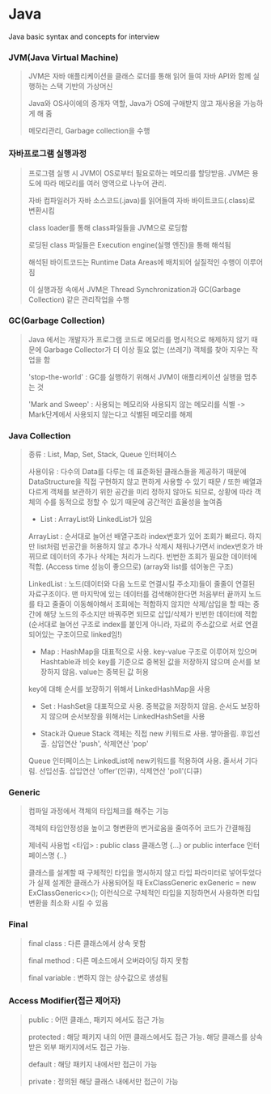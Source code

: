 # Java
Java basic syntax and concepts for interview

### JVM(Java Virtual Machine)
> JVM은 자바 애플리케이션을 클래스 로더를 통해 읽어 들여 자바 API와 함께 실행하는 스택 기반의 가상머신
> 
> Java와 OS사이에의 중개자 역할, Java가 OS에 구애받지 않고 재사용을 가능하게 해 줌
> 
> 메모리관리, Garbage collection을 수행
>
### 자바프로그램 실행과정
> 프로그램 실행 시 JVM이 OS로부터 필요로하는 메모리를 할당받음. JVM은 용도에 따라 메모리를 여러 영역으로 나누어 관리.
> 
> 자바 컴파일러가 자바 소스코드(.java)를 읽어들여 자바 바이트코드(.class)로 변환시킴
> 
> class loader를 통해 class파일들을 JVM으로 로딩함
> 
> 로딩된 class 파일들은 Execution engine(실행 엔진)을 통해 해석됨
> 
> 해석된 바이트코드는 Runtime Data Areas에 배치되어 실질적인 수행이 이루어짐
> 
> 이 실행과정 속에서 JVM은 Thread Synchronization과 GC(Garbage Collection) 같은 관리작업을 수행
>
### GC(Garbage Collection)
> Java 에서는 개발자가 프로그램 코드로 메모리를 명시적으로 해제하지 않기 때문에 Garbage Collector가 더 이상 필요 없는 (쓰레기) 객체를 찾아 지우는 작업을 함
> 
> 'stop-the-world' : GC를 실행하기 위해서 JVM이 애플리케이션 실행을 멈추는 것
> 
> 'Mark and Sweep' : 사용되는 메모리와 사용되지 않는 메모리를 식별 -> Mark단계에서 사용되지 않는다고 식별된 메모리를 해제
> 
### Java Collection
> 종류 : List, Map, Set, Stack, Queue 인터페이스
>
> 사용이유 : 다수의 Data를 다루는 데 표준화된 클래스들을 제공하기 때문에 DataStructure을 직접 구현하지 않고 편하게 사용할 수 있기 때문 / 또한 배열과 다르게 객체를 보관하기 위한 공간을 미리 정하지 않아도 되므로, 상황에 따라 객체의 수를 동적으로 정할 수 있기 때문에 공간적인 효율성을 높여줌
>
> - List : ArrayList와 LinkedList가 있음
> 
> ArrayList : 순서대로 늘어선 배열구조라 index번호가 있어 조회가 빠르다. 하지만 list처럼 빈공간을 허용하지 않고 추가나 삭제시 채워나가면서 index번호가 바뀌므로 데이터의 추가나 삭제는 처리가 느리다. 빈번한 조회가 필요한 데이터에 적합. (Access time 성능이 좋으므로) (array와 list를 섞어놓은 구조)
>
> LinkedList : 노드(데이터와 다음 노드로 연결시킬 주소지)들이 줄줄이 연결된 자료구조이다. 맨 마지막에 있는 데이터를 검색해야한다면 처음부터 끝까지 노드를 타고 줄줄이 이동해야해서 조회에는 적합하지 않지만 삭제/삽입을 할 때는 중간에 해당 노드의 주소지만 바꿔주면 되므로 삽입/삭제가 빈번한 데이터에 적합 (순서대로 늘어선 구조로 index를 붙인게 아니라, 자료의 주소값으로 서로 연결되어있는 구조이므로 linked임!)
> 
> - Map : HashMap을 대표적으로 사용. key-value 구조로 이루어져 있으며 Hashtable과 비슷
> key를 기준으로 중복된 값을 저장하지 않으며 순서를 보장하지 않음. value는 중복된 값 허용
>
> key에 대해 순서를 보장하기 위해서 LinkedHashMap을 사용
>
> - Set : HashSet을 대표적으로 사용. 중복값을 저장하지 않음. 순서도 보장하지 않으며 순서보장을 위해서는 LinkedHashSet을 사용
>
> - Stack과 Queue
> Stack 객체는 직접 new 키워드로 사용. 쌓아올림. 후입선출. 삽입연산 'push', 삭제연산 'pop' 
> 
> Queue 인터페이스는 LinkedList에 new키워드를 적용하여 사용. 줄서서 기다림. 선입선출. 삽입연산 'offer'(인큐), 삭제연산 'poll'(디큐)
> 
>
### Generic
> 컴파일 과정에서 객체의 타입체크를 해주는 기능
> 
> 객체의 타입안정성을 높이고 형변환의 번거로움을 줄여주어 코드가 간결해짐
> 
> 제네릭 사용법 <타입> : public class 클래스명 <T> {...} or public interface 인터페이스명 <T> {..}
>
> 클래스를 설계할 때 구체적인 타입을 명시하지 않고 타입 파라미터로 넣어두었다가 실제 설계한 클래스가 사용되어질 때 ExClassGeneric<String> exGeneric = new ExClassGeneric<>(); 이런식으로 구체적인 타입을 지정하면서 사용하면 타입 변환을 최소화 시킬 수 있음
>
### Final
> final class : 다른 클래스에서 상속 못함
>
> final method : 다른 메소드에서 오버라이딩 하지 못함
>
> final variable : 변하지 않는 상수값으로 생성됨
>
### Access Modifier(접근 제어자)
> public : 어떤 클래스, 패키지 에서도 접근 가능
>
> protected : 해당 패키지 내의 어떤 클래스에서도 접근 가능. 해당 클래스를 상속받은 외부 패키지에서도 접근 가능.
>
> default : 해당 패키지 내에서만 접근이 가능
>
> private : 정의된 해당 클래스 내에서만 접근이 가능
>
### 
  



